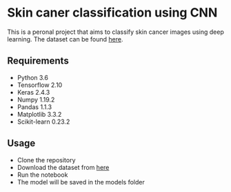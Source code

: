 # Skin caner classification using CNN

This is a peronal project that aims to classify skin cancer images using deep learning. 
The dataset can be found [here](https://www.kaggle.com/kmader/skin-cancer-mnist-ham10000).

## Requirements

- Python 3.6
- Tensorflow 2.10
- Keras 2.4.3
- Numpy 1.19.2
- Pandas 1.1.3
- Matplotlib 3.3.2
- Scikit-learn 0.23.2

## Usage

- Clone the repository
- Download the dataset from [here](https://www.kaggle.com/kmader/skin-cancer-mnist-ham10000)
- Run the notebook
- The model will be saved in the models folder
